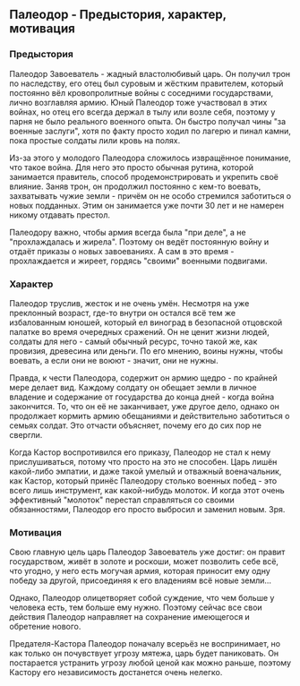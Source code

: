 ## Палеодор - Предыстория, характер, мотивация

### Предыстория

Палеодор Завоеватель - жадный властолюбивый царь. Он получил трон по наследству, его отец был суровым и жёстким правителем, который постоянно вёл кровопролитные войны с соседними государствами, лично возглавляя армию. Юный Палеодор тоже участвовал в этих войнах, но отец его всегда держал в тылу или возле себя, поэтому у парня не было реального военного опыта. Он быстро получал чины "за военные заслуги", хотя по факту просто ходил по лагерю и пинал камни, пока простые солдаты лили кровь на полях. 

Из-за этого у молодого Палеодора сложилось извращённое понимание, что такое война. Для него это просто обычная рутина, которой занимается правитель, способ продемонстрировать и укрепить своё влияние. Заняв трон, он продолжил постоянно с кем-то воевать, захватывать чужие земли - причём он не особо стремился заботиться о новых подданных. Этим он занимается уже почти 30 лет и не намерен никому отдавать престол.

Палеодору важно, чтобы армия всегда была "при деле", а не "прохлаждалась и жирела". Поэтому он ведёт постоянную войну и отдаёт приказы о новых завоеваниях. А сам в это время - прохлаждается и жиреет, гордясь "своими" военными подвигами. 

### Характер

Палеодор труслив, жесток и не очень умён. Несмотря на уже преклонный возраст, где-то внутри он остался всё тем же избалованным юношей, который ел виноград в безопасной отцовской палатке во время очередных сражений. Он не ценит жизни людей, солдаты для него - самый обычный ресурс, точно такой же, как провизия, древесина или деньги. По его мнению, воины нужны, чтобы воевать, а если они не воюют - значит, они не нужны. 

Правда, к чести Палеодора, содержит он армию щедро - по крайней мере делает вид. Каждому солдату он обещает земли в личное владение и содержание от государства до конца дней - когда война закончится. То, что он её не заканчивает, уже другое дело, однако он продолжает кормить армию обещаниями и действительно заботиться о семьях солдат. Это отчасти объясняет, почему его до сих пор не свергли.

Когда Кастор воспротивился его приказу, Палеодор не стал к нему прислушиваться, потому что просто на это не способен. Царь лишён какой-либо эмпатии, и даже такой умелый и отважный военачальник, как Кастор, который принёс Палеодору столько военных побед - это всего лишь инструмент, как какой-нибудь молоток. И когда этот очень эффективный "молоток" перестал справляться со своими обязанностями, Палеодор его просто выбросил и заменил новым. Зря.

### Мотивация

Свою главную цель царь Палеодор Завоеватель уже достиг: он правит государством, живёт в золоте и роскоши, может позволить себе всё, что угодно, у него есть могучая армия, которая приносит ему одну победу за другой, присоединяя к его владениям всё новые земли... 

Однако, Палеодор олицетворяет собой суждение, что чем больше у человека есть, тем больше ему нужно. Поэтому сейчас все свои действия Палеодор направляет на сохранение имеющегося и обретение нового. 

Предателя-Кастора Палеодор поначалу всерьёз не воспринимает, но как только он почувствует угрозу мятежа, царь будет паниковать. Он постарается устранить угрозу любой ценой как можно раньше, поэтому Кастору его независимость достанется очень нелегко.